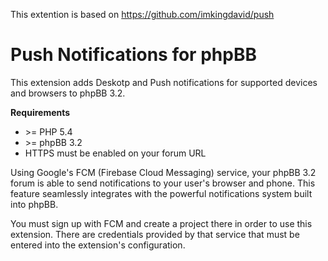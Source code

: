 This extention is based on https://github.com/imkingdavid/push

# Push Notifications for phpBB

This extension adds Deskotp and Push notifications for supported devices and browsers to phpBB 3.2.

**Requirements**

 * \>= PHP 5.4
 * \>= phpBB 3.2
 * HTTPS must be enabled on your forum URL

Using Google's FCM (Firebase Cloud Messaging) service, your phpBB 3.2 forum is able to send notifications to your user's browser and phone. This feature seamlessly integrates with the powerful notifications system built into phpBB.

You must sign up with FCM and create a project there in order to use this extension. There are credentials provided by that service that must be entered into the extension's configuration.